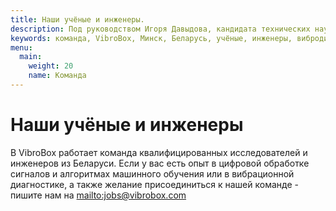 ```yaml
---
title: Наши учёные и инженеры.
description: Под руководством Игоря Давыдова, кандидата технических наук и эксперта по вибродиагностике, команда VibroBox в Минске занимается наукой, разрабатывает алгоритмы ЦОС и «умные» датчики. Опыт в MAPS.ME Александра Борсука помогает масштабироваться на весь мир.
keywords: команда, VibroBox, Минск, Беларусь, учёные, инженеры, вибродиагносты, ЦОС, датчики
menu:
  main:
    weight: 20
    name: Команда
---
```


# Наши учёные и инженеры

В VibroBox работает команда квалифицированных исследователей и инженеров из Беларуси. Если у вас есть опыт в цифровой обработке сигналов и алгоритмах машинного обучения или в вибрационной диагностике, а также желание присоединиться к нашей команде - пишите нам на <mailto:jobs@vibrobox.com>